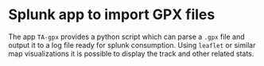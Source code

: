 # Splunk app to import GPX files

The app `TA-gpx` provides a python script which can parse a `.gpx` file and output it to a log file ready for splunk consumption. Using `leaflet` or similar map visualizations it is possible to display the track and other related stats.

